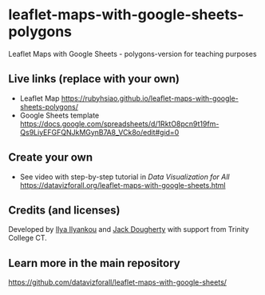 # leaflet-maps-with-google-sheets-polygons
Leaflet Maps with Google Sheets - polygons-version for teaching purposes

## Live links (replace with your own)
- Leaflet Map https://rubyhsiao.github.io/leaflet-maps-with-google-sheets-polygons/
- Google Sheets template https://docs.google.com/spreadsheets/d/1RktO8pcn9t19fm-Qs9LiyEFGFQNJkMGynB7A8_VCk8o/edit#gid=0

## Create your own
- See video with step-by-step tutorial in *Data Visualization for All* https://datavizforall.org/leaflet-maps-with-google-sheets.html

## Credits (and licenses)
Developed by [Ilya Ilyankou](https://github.com/ilyankou) and [Jack Dougherty](https://github.com/jackdougherty) with support from Trinity College CT.

## Learn more in the main repository
https://github.com/datavizforall/leaflet-maps-with-google-sheets/
